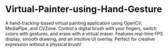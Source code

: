 # Virtual-Painter-using-Hand-Gesture
 A hand-tracking-based virtual painting application using OpenCV, MediaPipe, and CVZone. Control a digital brush with your fingers, switch colors with gestures, and erase with a virtual eraser. Features real-time FPS display, smooth drawing, and an intuitive UI overlay. Perfect for creative expression without a physical brush!
